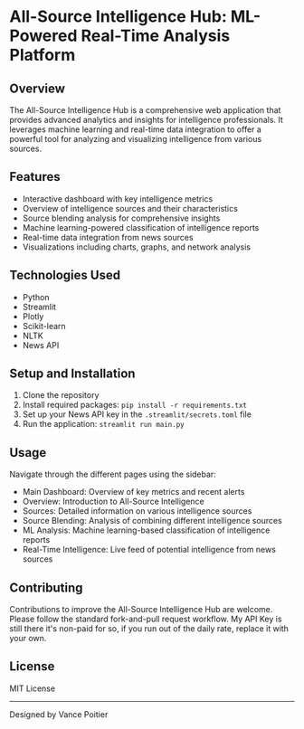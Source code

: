 # All-Source Intelligence Hub: ML-Powered Real-Time Analysis Platform

## Overview
The All-Source Intelligence Hub is a comprehensive web application that provides advanced analytics and insights for intelligence professionals. It leverages machine learning and real-time data integration to offer a powerful tool for analyzing and visualizing intelligence from various sources.

## Features
- Interactive dashboard with key intelligence metrics
- Overview of intelligence sources and their characteristics
- Source blending analysis for comprehensive insights
- Machine learning-powered classification of intelligence reports
- Real-time data integration from news sources
- Visualizations including charts, graphs, and network analysis

## Technologies Used
- Python
- Streamlit
- Plotly
- Scikit-learn
- NLTK
- News API

## Setup and Installation
1. Clone the repository
2. Install required packages: `pip install -r requirements.txt`
3. Set up your News API key in the `.streamlit/secrets.toml` file
4. Run the application: `streamlit run main.py`

## Usage
Navigate through the different pages using the sidebar:
- Main Dashboard: Overview of key metrics and recent alerts
- Overview: Introduction to All-Source Intelligence
- Sources: Detailed information on various intelligence sources
- Source Blending: Analysis of combining different intelligence sources
- ML Analysis: Machine learning-based classification of intelligence reports
- Real-Time Intelligence: Live feed of potential intelligence from news sources

## Contributing
Contributions to improve the All-Source Intelligence Hub are welcome. Please follow the standard fork-and-pull request workflow.
My API Key is still there it's non-paid for so, if you run out of the daily rate, replace it with your own.

## License
MIT License

---

Designed by Vance Poitier
